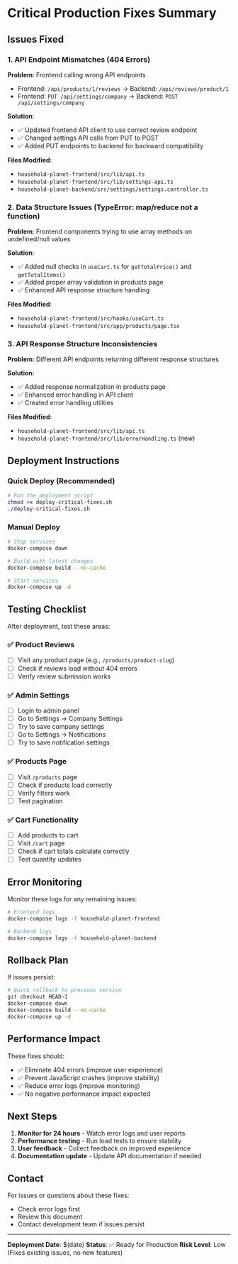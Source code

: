 # Critical Production Fixes Summary

## Issues Fixed

### 1. API Endpoint Mismatches (404 Errors)

**Problem**: Frontend calling wrong API endpoints
- Frontend: `/api/products/1/reviews` → Backend: `/api/reviews/product/1`
- Frontend: `PUT /api/settings/company` → Backend: `POST /api/settings/company`

**Solution**:
- ✅ Updated frontend API client to use correct review endpoint
- ✅ Changed settings API calls from PUT to POST
- ✅ Added PUT endpoints to backend for backward compatibility

**Files Modified**:
- `household-planet-frontend/src/lib/api.ts`
- `household-planet-frontend/src/lib/settings-api.ts`
- `household-planet-backend/src/settings/settings.controller.ts`

### 2. Data Structure Issues (TypeError: map/reduce not a function)

**Problem**: Frontend components trying to use array methods on undefined/null values

**Solution**:
- ✅ Added null checks in `useCart.ts` for `getTotalPrice()` and `getTotalItems()`
- ✅ Added proper array validation in products page
- ✅ Enhanced API response structure handling

**Files Modified**:
- `household-planet-frontend/src/hooks/useCart.ts`
- `household-planet-frontend/src/app/products/page.tsx`

### 3. API Response Structure Inconsistencies

**Problem**: Different API endpoints returning different response structures

**Solution**:
- ✅ Added response normalization in products page
- ✅ Enhanced error handling in API client
- ✅ Created error handling utilities

**Files Modified**:
- `household-planet-frontend/src/lib/api.ts`
- `household-planet-frontend/src/lib/errorHandling.ts` (new)

## Deployment Instructions

### Quick Deploy (Recommended)
```bash
# Run the deployment script
chmod +x deploy-critical-fixes.sh
./deploy-critical-fixes.sh
```

### Manual Deploy
```bash
# Stop services
docker-compose down

# Build with latest changes
docker-compose build --no-cache

# Start services
docker-compose up -d
```

## Testing Checklist

After deployment, test these areas:

### ✅ Product Reviews
- [ ] Visit any product page (e.g., `/products/product-slug`)
- [ ] Check if reviews load without 404 errors
- [ ] Verify review submission works

### ✅ Admin Settings
- [ ] Login to admin panel
- [ ] Go to Settings → Company Settings
- [ ] Try to save company settings
- [ ] Go to Settings → Notifications
- [ ] Try to save notification settings

### ✅ Products Page
- [ ] Visit `/products` page
- [ ] Check if products load correctly
- [ ] Verify filters work
- [ ] Test pagination

### ✅ Cart Functionality
- [ ] Add products to cart
- [ ] Visit `/cart` page
- [ ] Check if cart totals calculate correctly
- [ ] Test quantity updates

## Error Monitoring

Monitor these logs for any remaining issues:

```bash
# Frontend logs
docker-compose logs -f household-planet-frontend

# Backend logs
docker-compose logs -f household-planet-backend
```

## Rollback Plan

If issues persist:

```bash
# Quick rollback to previous version
git checkout HEAD~1
docker-compose down
docker-compose build --no-cache
docker-compose up -d
```

## Performance Impact

These fixes should:
- ✅ Eliminate 404 errors (improve user experience)
- ✅ Prevent JavaScript crashes (improve stability)
- ✅ Reduce error logs (improve monitoring)
- ✅ No negative performance impact expected

## Next Steps

1. **Monitor for 24 hours** - Watch error logs and user reports
2. **Performance testing** - Run load tests to ensure stability
3. **User feedback** - Collect feedback on improved experience
4. **Documentation update** - Update API documentation if needed

## Contact

For issues or questions about these fixes:
- Check error logs first
- Review this document
- Contact development team if issues persist

---

**Deployment Date**: $(date)
**Status**: ✅ Ready for Production
**Risk Level**: Low (Fixes existing issues, no new features)